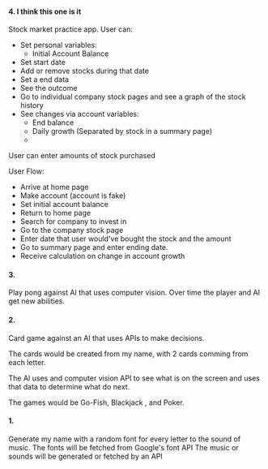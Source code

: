 #### 4. I think this one is it <!-- Pivot :D -->
Stock market practice app.
User can:
- Set personal variables:
  - Initial Account Balance
- Set start date
- Add or remove stocks during that date
- Set a end data
- See the outcome
- Go to individual company stock pages and see a graph of the stock history
- See changes via account variables:
  - End balance
  - Daily growth (Separated by stock in a summary page)
  - 
User can enter amounts of stock purchased 

User Flow:
- Arrive at home page
- Make account (account is fake)
- Set initial account balance
- Return to home page
- Search for company to invest in
- Go to the company stock page
- Enter date that user would've bought the stock and the amount
- Go to summary page and enter ending date.
- Receive calculation on change in account growth


#### 3.
Play pong against AI that uses computer vision. Over time the player and AI get new abilities.


#### 2.
Card game against an AI that uses APIs to make decisions. 

The cards would be created from my name, with 2 cards comming from each letter.

The AI uses and computer vision API to see what is on the screen
and uses that data to determine what do next.

<!-- ! Natural language processing is too hard, forget about this and just let user click on buttons -->
<!--// The AI would use a text generation API -->
<!--// The player would input actions using a text parsing API -->

The games would be Go-Fish, Blackjack <!--Hate this game -->, and Poker.


#### 1.
Generate my name with a random font for every letter to the sound of music.
The fonts will be fetched from Google's font API
The music or sounds will be generated or fetched by an API


